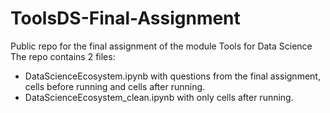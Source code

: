 # ToolsDS-Final-Assignment
Public repo for the final assignment of the module Tools for Data Science
The repo contains 2 files:
- DataScienceEcosystem.ipynb with questions from the final assignment, cells before running and cells after running.
- DataScienceEcosystem_clean.ipynb with only cells after running.
